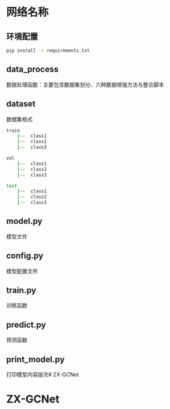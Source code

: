 # 网络名称

## 环境配置
```bash
pip install -r requirements.txt
```

## data_process
数据处理函数：主要包含数据集划分、六种数据增强方法与整合脚本

## dataset
数据集格式
```bash
train
    |--  class1
    |--  class2
    |--  class3

val
    |--  class1
    |--  class2
    |--  class3

test
    |--  class1
    |--  class2
    |--  class3
```

## model.py
模型文件

## config.py
模型配置文件

## train.py
训练函数

## predict.py
预测函数

## print_model.py
打印模型内容层次# ZX-GCNet
# ZX-GCNet
